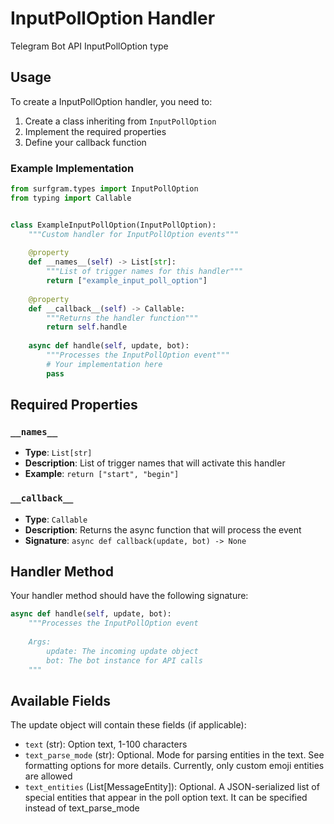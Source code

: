# InputPollOption Handler

Telegram Bot API InputPollOption type

## Usage

To create a InputPollOption handler, you need to:

1. Create a class inheriting from `InputPollOption`
2. Implement the required properties
3. Define your callback function

### Example Implementation

```python
from surfgram.types import InputPollOption
from typing import Callable


class ExampleInputPollOption(InputPollOption):
    """Custom handler for InputPollOption events"""
    
    @property
    def __names__(self) -> List[str]:
        """List of trigger names for this handler"""
        return ["example_input_poll_option"]
    
    @property
    def __callback__(self) -> Callable:
        """Returns the handler function"""
        return self.handle
    
    async def handle(self, update, bot):
        """Processes the InputPollOption event"""
        # Your implementation here
        pass
```

## Required Properties

### `__names__`
- **Type**: `List[str]`
- **Description**: List of trigger names that will activate this handler
- **Example**: `return ["start", "begin"]`

### `__callback__`
- **Type**: `Callable`
- **Description**: Returns the async function that will process the event
- **Signature**: `async def callback(update, bot) -> None`

## Handler Method

Your handler method should have the following signature:

```python
async def handle(self, update, bot):
    """Processes the InputPollOption event
    
    Args:
        update: The incoming update object
        bot: The bot instance for API calls
    """
```

## Available Fields

The update object will contain these fields (if applicable):

- `text` (str): Option text, 1-100 characters
- `text_parse_mode` (str): Optional. Mode for parsing entities in the text. See formatting options for more details. Currently, only custom emoji entities are allowed
- `text_entities` (List[MessageEntity]): Optional. A JSON-serialized list of special entities that appear in the poll option text. It can be specified instead of text_parse_mode
